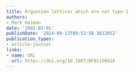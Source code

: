```yaml
---
title: Arguesian lattices which are not type-1
authors:
- Mark Haiman
date: '1991-03-01'
publishDate: '2024-09-13T09:52:58.381285Z'
publication_types:
- article-journal
links:
- name: URL
  url: https://doi.org/10.1007/BF01190416
---
```

